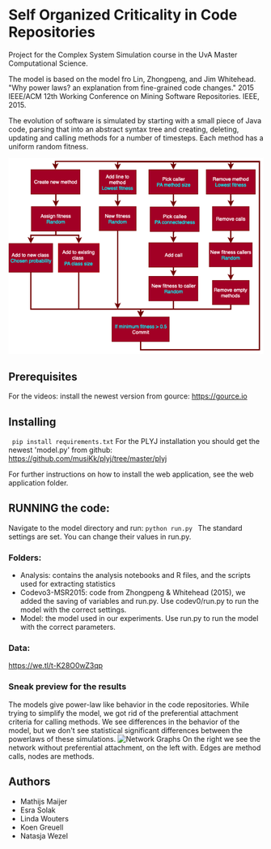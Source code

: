 # Self Organized Criticality in Code Repositories
Project for the Complex System Simulation course in the UvA Master Computational Science.

The model is based on the model fro Lin, Zhongpeng, and Jim Whitehead. "Why power laws? an explanation from fine-grained code changes." 2015 IEEE/ACM 12th Working Conference on Mining Software Repositories. IEEE, 2015.

The evolution of software is simulated by starting with a small piece of Java code, parsing that into an abstract syntax tree and creating, deleting, updating and calling methods for a number of timesteps. Each method has a uniform random fitness.

![Simulation scheme](figures/simu.png "Simulation")

## Prerequisites
For the videos: install the newest version from gource: https://gource.io

## Installing
``` pip install requirements.txt```
For the PLYJ installation you should get the newest 'model.py' from github: https://github.com/musiKk/plyj/tree/master/plyj

For further instructions on how to install the web application, see the web application folder.

## RUNNING the code:
Navigate to the model directory and run:
```python run.py ```
The standard settings are set. You can change their values in run.py.

### Folders:
- Analysis: contains the analysis notebooks and R files, and the scripts used for extracting statistics
- Codevo3-MSR2015: code from Zhongpeng & Whitehead (2015),  we added the saving of variables and run.py. Use codev0/run.py to run the model with the correct settings.
- Model: the model used in our experiments. Use run.py to run the model with the correct parameters.

### Data:
https://we.tl/t-K28O0wZ3qp

### Sneak preview for the results
The models give power-law like behavior in the code repositories. While trying to simplify the model, we got rid of the preferential attachment criteria for calling methods. We see differences in the behavior of the model, but we don't see statistical significant differences between the powerlaws of these simulations.
![Network Graphs](figures/pref_attachment_BOTH.png "Network graphs")
On the right we see the network without preferential attachment, on the left with. Edges are method calls, nodes are methods.

## Authors
* Mathijs Maijer
* Esra Solak
* Linda Wouters
* Koen Greuell
* Natasja Wezel
